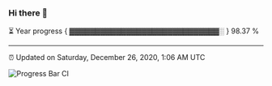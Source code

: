 ### Hi there 👋

⏳ Year progress { ▓▓▓▓▓▓▓▓▓▓▓▓▓▓▓▓▓▓▓▓▓▓▓▓▓▓▓▓▓░ } 98.37 %

---

⏰ Updated on Saturday, December 26, 2020, 1:06 AM UTC

![Progress Bar CI](https://github.com/arthurbuhl/arthurbuhl/workflows/Progress%20Bar%20CI/badge.svg)
